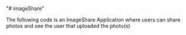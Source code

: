 "# imageShare" 

The following code is an ImageShare Application where users can share photos
and see the user that uploaded the photo(s)
